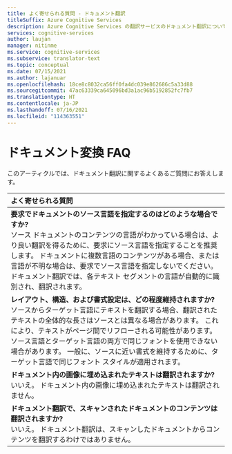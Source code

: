 ```yaml
---
title: よく寄せられる質問 - ドキュメント翻訳
titleSuffix: Azure Cognitive Services
description: Azure Cognitive Services の翻訳サービスのドキュメント翻訳について、よくある質問に対する回答をご紹介します。
services: cognitive-services
author: laujan
manager: nitinme
ms.service: cognitive-services
ms.subservice: translator-text
ms.topic: conceptual
ms.date: 07/15/2021
ms.author: lajanuar
ms.openlocfilehash: 18ce8c8032ca56ff0fa4dc039e862686c5a33d88
ms.sourcegitcommit: 47ac63339ca645096bd3a1ac96b5192852fc7fb7
ms.translationtype: HT
ms.contentlocale: ja-JP
ms.lasthandoff: 07/16/2021
ms.locfileid: "114363551"
---
```

# <a name="document-translation-faq"></a>ドキュメント変換 FAQ

このアーティクルでは、ドキュメント翻訳に関するよくあるご質問にお答えします。

|よく寄せられる質問|
|:--|
|**要求でドキュメントのソース言語を指定するのはどのような場合ですか?**<br/>ソース ドキュメントのコンテンツの言語がわかっている場合は、より良い翻訳を得るために、要求にソース言語を指定することを推奨します。 ドキュメントに複数言語のコンテンツがある場合、または言語が不明な場合は、要求でソース言語を指定しないでください。 ドキュメント翻訳では、各テキスト セグメントの言語が自動的に識別され、翻訳されます。|
|**レイアウト、構造、および書式設定は、どの程度維持されますか?**<br/>ソースからターゲット言語にテキストを翻訳する場合、翻訳されたテキストの全体的な長さはソースとは異なる場合があります。  これにより、テキストがページ間でリフローされる可能性があります。 ソース言語とターゲット言語の両方で同じフォントを使用できない場合があります。 一般に、ソースに近い書式を維持するために、ターゲット言語で同じフォント スタイルが適用されます。|
|**ドキュメント内の画像に埋め込まれたテキストは翻訳されますか?**<br/>いいえ。 ドキュメント内の画像に埋め込まれたテキストは翻訳されません。|
|**ドキュメント翻訳で、スキャンされたドキュメントのコンテンツは翻訳されますか?**<br/>いいえ。 ドキュメント翻訳は、スキャンしたドキュメントからコンテンツを翻訳するわけではありません。|



